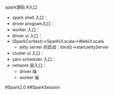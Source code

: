 spark源码
#入口 
* spark shell 入口： 
* driver program入口：
* worker 入口：
* driver ui 入口：
* (SparkContext)->SparkUI.scala->WebUI.scala
	- jetty server 的启动：bind()->startJettyServer
* cluster ui 入口：
* yarn scheduler 入口：
* network 层入口：
	* driver 端
	* worker 端

#Spark2.0
##SparkSession